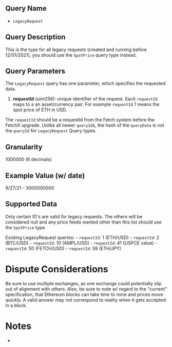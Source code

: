 ## Query Name

- `LegacyRequest`

## Query Description

This is the type for all legacy requests (created and running before 12/01/2021), you should use the `SpotPrice` query type instead.
## Query Parameters

The `LegacyRequest` query has one parameter, which specifies the requested data.  

1. **requestId** (uint256): unique identifier of the request. Each `requestId` maps to a an asset/currency pair. For example `requestId` 1 means the spot price of ETH in USD.

The `requestId` should be a requestId from the Fetch system before the FetchX upgrade. Unlike all newer `queryId`s, the hash of the `queryData` is not the `queryId` for `LegacyRequest` Query types. 


## Granularity

1000000 (6 decimals)

## Example Value (w/ date)

9/27/21 - 3000000000


## Supported Data

Only certain ID's are valid for legacy requests.  The others will be considered null and any price feeds wanted other than this list should use the `SpotPrice` type.

Existing LegacyRequest queries:
    - `requestId`: 1 (ETH/USD)
    - `requestId`: 2 (BTC/USD)
    - `requestId`: 10 (AMPL/USD)
    - `requestId`: 41 (USPCE value)
    - `requestId`: 50 (FETCH/USD)
    - `requestId`: 59 (ETH/JPY)

# Dispute Considerations

Be sure to use multiple exchanges, as one exchange could potentially slip out of alignment with others.  Also, be sure to note w/ regard to the "current" specification, that Ethereum blocks can take time to mine and prices move quickly.  A valid answer may not correspond to reality when it gets accepted in a block. 

# Notes

-

